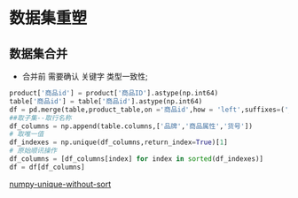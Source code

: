# 数据集重塑

## 数据集合并

* 合并前 需要确认 关键字 类型一致性;

```python
product['商品id'] = product['商品ID'].astype(np.int64)
table['商品id'] = table['商品id'].astype(np.int64)
df = pd.merge(table,product_table,on ='商品id',how = 'left',suffixes=('_',''))
##取子集--取行名称
df_columns = np.append(table.columns,['品牌','商品属性','货号'])
# 取唯一值
df_indexes = np.unique(df_columns,return_index=True)[1]
# 原始顺讯操作
df_columns = [df_columns[index] for index in sorted(df_indexes)]
df = df[df_columns]
```
[numpy-unique-without-sort](https://stackoverflow.com/questions/12926898/numpy-unique-without-sort)
